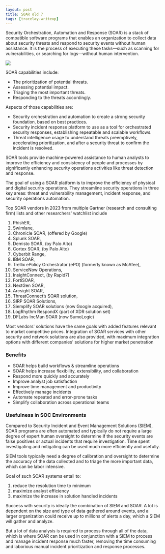 ```yaml
---
layout: post
title: SOAR old 7
tags: [tracelay-writeup]
---
```


Security Orchestration, Automation and Response (SOAR) is a stack of compatible software programs that enables an organization to collect data about security threats and respond to security events without human assistance. It is the process of executing these tasks—such as scanning for vulnerabilities, or searching for logs—without human intervention.

![](../../../assets/images/soar/what-is-soar.jpg)

SOAR capabilities include:
-   The prioritization of potential threats.  
-   Assessing potential impact.  
-   Triaging the most important threats.
-   Responding to the threats accordingly.

Aspects of those capabilities are:
- Security orchestration and automation to create a strong security foundation, based on best practices.
- Security incident response platform to use as a tool for orchestrated security responses, establishing repeatable and scalable workflows.
- Threat intelligence usage to understand threats preemptively, accelerating prioritization, and after a security threat to confirm the incident is resolved.

SOAR tools provide machine-powered assistance to human analysts to improve the efficiency and consistency of people and processes by significantly enhancing security operations activities like threat detection and response.

The goal of using a SOAR platform is to improve the efficiency of physical and digital security operations. They streamline security operations in three key areas: threat and vulnerability management, incident response, and security operations automation.

Top SOAR vendors in 2023 from multiple Gartner (research and consulting firm) lists and other researchers' watchlist include 

1. PhishER, 
2. Swimlane, 
3. Chronicle SOAR, (offered by Google)
4. Splunk SOAR, 
5. Demisto SOAR, (by Palo Alto)
6. Cortex SOAR, (by Palo Alto)
7. Cyberbit Range, 
8. IBM SOAR, 
9. Trellix ePolicy Orchestrator (ePO) (formerly known as McAfee), 
10. ServiceNow Operations, 
11. InsightConnect, (by Rapid7)
12. FortiSOAR, 
13. NextGen SOAR, 
14. Arcsight SOAR, 
15. ThreatConnect’s SOAR solution, 
16. SIRP SOAR Solutions, 
17. Siemplify SOAR solutions (now Google acquired), 
18. LogRhythm RespondX (part of XDR solution set)
19. DFLabs IncMan SOAR (now SumoLogic)

Most vendors' solutions have the same goals with added features relevant to market competitive prices. Integration of SOAR services with other security and network solutions are also provided, with maximum integration options with different companies' solutions for higher market penetration
<div style="page-break-after: always;"></div>

### Benefits
- SOAR helps build workflows & streamline operations
- SOAR helps increase flexibility, extensibility, and collaboration
- Respond more quickly and accurately
- Improve analyst job satisfaction
- Improve time management and productivity
- Effectively manage incidents
- Automate repeated and error-prone tasks
- Simplify collaboration across operational teams

### Usefulness in SOC Environments
Compared to Security Incident and Event Management Solutions (SIEM), SOAR programs are often automated and typically do not require a large degree of expert human oversight to determine if the security events are false positives or actual incidents that require investigation. Time spent investigating and mitigating can be used much more efficiently and usefully.

SIEM tools typically need a degree of calibration and oversight to determine the accuracy of the data collected and to triage the more important data, which can be labor intensive.

Goal of such SOAR systems entail to:
1. reduce the resolution time to minimum
2. maximize analyst efficiency
3. maximize the increase in solution handled incidents 

Success with security is ideally the combination of SIEM and SOAR. A lot is dependent on the size and type of data gathered around events, and a larger organization could receive up to millions of alerts a day, which a SIEM will gather and analyze. 

But a lot of data analysis is required to process through all of the data, which is where SOAR can be used in conjunction with a SIEM to process and manage incident response much faster, removing the time consuming and laborious manual incident prioritization and response processes.